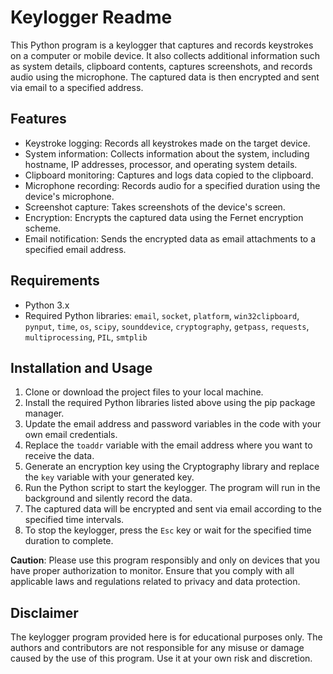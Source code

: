 # Keylogger Readme

This Python program is a keylogger that captures and records keystrokes on a computer or mobile device. It also collects additional information such as system details, clipboard contents, captures screenshots, and records audio using the microphone. The captured data is then encrypted and sent via email to a specified address.

## Features
- Keystroke logging: Records all keystrokes made on the target device.
- System information: Collects information about the system, including hostname, IP addresses, processor, and operating system details.
- Clipboard monitoring: Captures and logs data copied to the clipboard.
- Microphone recording: Records audio for a specified duration using the device's microphone.
- Screenshot capture: Takes screenshots of the device's screen.
- Encryption: Encrypts the captured data using the Fernet encryption scheme.
- Email notification: Sends the encrypted data as email attachments to a specified email address.

## Requirements
- Python 3.x
- Required Python libraries: `email`, `socket`, `platform`, `win32clipboard`, `pynput`, `time`, `os`, `scipy`, `sounddevice`, `cryptography`, `getpass`, `requests`, `multiprocessing`, `PIL`, `smtplib`

## Installation and Usage
1. Clone or download the project files to your local machine.
2. Install the required Python libraries listed above using the pip package manager.
3. Update the email address and password variables in the code with your own email credentials.
4. Replace the `toaddr` variable with the email address where you want to receive the data.
5. Generate an encryption key using the Cryptography library and replace the `key` variable with your generated key.
6. Run the Python script to start the keylogger. The program will run in the background and silently record the data.
7. The captured data will be encrypted and sent via email according to the specified time intervals.
8. To stop the keylogger, press the `Esc` key or wait for the specified time duration to complete.

**Caution**: Please use this program responsibly and only on devices that you have proper authorization to monitor. Ensure that you comply with all applicable laws and regulations related to privacy and data protection.

## Disclaimer
The keylogger program provided here is for educational purposes only. The authors and contributors are not responsible for any misuse or damage caused by the use of this program. Use it at your own risk and discretion.
